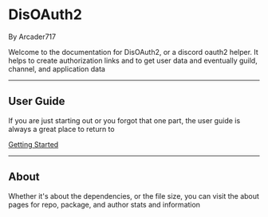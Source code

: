 # DisOAuth2
By Arcader717

Welcome to the documentation for DisOAuth2, or a discord oauth2 helper. It helps to create authorization links and to get user data and eventually guild, channel, and application data

***

## User Guide
If you are just starting out or you forgot that one part, the user guide is always a great place to return to

[Getting Started](guides/getting_started)

***

## About
Whether it's about the dependencies, or the file size, you can visit the about pages for repo, package, and author stats and information
